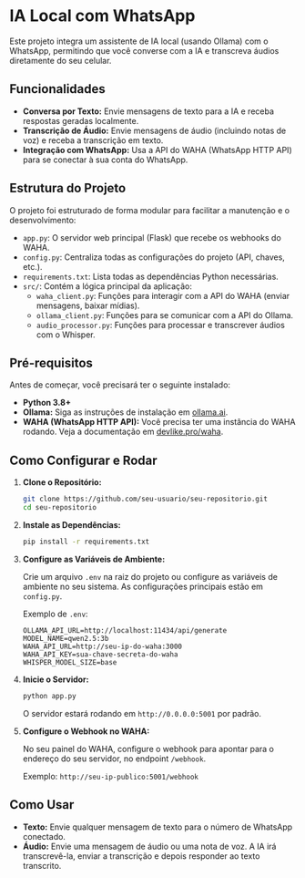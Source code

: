 # IA Local com WhatsApp

Este projeto integra um assistente de IA local (usando Ollama) com o WhatsApp, permitindo que você converse com a IA e transcreva áudios diretamente do seu celular.

## Funcionalidades

- **Conversa por Texto:** Envie mensagens de texto para a IA e receba respostas geradas localmente.
- **Transcrição de Áudio:** Envie mensagens de áudio (incluindo notas de voz) e receba a transcrição em texto.
- **Integração com WhatsApp:** Usa a API do WAHA (WhatsApp HTTP API) para se conectar à sua conta do WhatsApp.

## Estrutura do Projeto

O projeto foi estruturado de forma modular para facilitar a manutenção e o desenvolvimento:

- `app.py`: O servidor web principal (Flask) que recebe os webhooks do WAHA.
- `config.py`: Centraliza todas as configurações do projeto (API, chaves, etc.).
- `requirements.txt`: Lista todas as dependências Python necessárias.
- `src/`: Contém a lógica principal da aplicação:
  - `waha_client.py`: Funções para interagir com a API do WAHA (enviar mensagens, baixar mídias).
  - `ollama_client.py`: Funções para se comunicar com a API do Ollama.
  - `audio_processor.py`: Funções para processar e transcrever áudios com o Whisper.

## Pré-requisitos

Antes de começar, você precisará ter o seguinte instalado:

- **Python 3.8+**
- **Ollama:** Siga as instruções de instalação em [ollama.ai](https://ollama.ai/).
- **WAHA (WhatsApp HTTP API):** Você precisa ter uma instância do WAHA rodando. Veja a documentação em [devlike.pro/waha](https://devlike.pro/waha/).

## Como Configurar e Rodar

1. **Clone o Repositório:**
   ```bash
   git clone https://github.com/seu-usuario/seu-repositorio.git
   cd seu-repositorio
   ```

2. **Instale as Dependências:**
   ```bash
   pip install -r requirements.txt
   ```

3. **Configure as Variáveis de Ambiente:**

   Crie um arquivo `.env` na raiz do projeto ou configure as variáveis de ambiente no seu sistema. As configurações principais estão em `config.py`.

   Exemplo de `.env`:
   ```
   OLLAMA_API_URL=http://localhost:11434/api/generate
   MODEL_NAME=qwen2.5:3b
   WAHA_API_URL=http://seu-ip-do-waha:3000
   WAHA_API_KEY=sua-chave-secreta-do-waha
   WHISPER_MODEL_SIZE=base
   ```

4. **Inicie o Servidor:**
   ```bash
   python app.py
   ```

   O servidor estará rodando em `http://0.0.0.0:5001` por padrão.

5. **Configure o Webhook no WAHA:**

   No seu painel do WAHA, configure o webhook para apontar para o endereço do seu servidor, no endpoint `/webhook`.

   Exemplo: `http://seu-ip-publico:5001/webhook`

## Como Usar

- **Texto:** Envie qualquer mensagem de texto para o número de WhatsApp conectado.
- **Áudio:** Envie uma mensagem de áudio ou uma nota de voz. A IA irá transcrevê-la, enviar a transcrição e depois responder ao texto transcrito.
